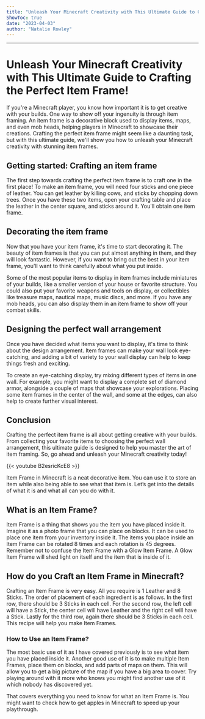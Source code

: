 ```yaml
---
title: "Unleash Your Minecraft Creativity with This Ultimate Guide to Crafting the Perfect Item Frame!"
ShowToc: true 
date: "2023-04-03"
author: "Natalie Rowley"
---
```

*****
# Unleash Your Minecraft Creativity with This Ultimate Guide to Crafting the Perfect Item Frame!

If you're a Minecraft player, you know how important it is to get creative with your builds. One way to show off your ingenuity is through item framing. An item frame is a decorative block used to display items, maps, and even mob heads, helping players in Minecraft to showcase their creations. Crafting the perfect item frame might seem like a daunting task, but with this ultimate guide, we'll show you how to unleash your Minecraft creativity with stunning item frames.

## Getting started: Crafting an item frame

The first step towards crafting the perfect item frame is to craft one in the first place! To make an item frame, you will need four sticks and one piece of leather. You can get leather by killing cows, and sticks by chopping down trees. Once you have these two items, open your crafting table and place the leather in the center square, and sticks around it. You'll obtain one item frame.

## Decorating the item frame

Now that you have your item frame, it's time to start decorating it. The beauty of item frames is that you can put almost anything in them, and they will look fantastic. However, if you want to bring out the best in your item frame, you'll want to think carefully about what you put inside.

Some of the most popular items to display in item frames include miniatures of your builds, like a smaller version of your house or favorite structure. You could also put your favorite weapons and tools on display, or collectibles like treasure maps, nautical maps, music discs, and more. If you have any mob heads, you can also display them in an item frame to show off your combat skills.

## Designing the perfect wall arrangement

Once you have decided what items you want to display, it's time to think about the design arrangement. Item frames can make your wall look eye-catching, and adding a bit of variety to your wall display can help to keep things fresh and exciting.

To create an eye-catching display, try mixing different types of items in one wall. For example, you might want to display a complete set of diamond armor, alongside a couple of maps that showcase your explorations. Placing some item frames in the center of the wall, and some at the edges, can also help to create further visual interest.

## Conclusion

Crafting the perfect item frame is all about getting creative with your builds. From collecting your favorite items to choosing the perfect wall arrangement, this ultimate guide is designed to help you master the art of item framing. So, go ahead and unleash your Minecraft creativity today!

{{< youtube B2esricKcE8 >}} 



Item Frame in Minecraft is a neat decorative item. You can use it to store an item while also being able to see what that item is. Let’s get into the details of what it is and what all can you do with it.
 
## What is an Item Frame?
 
Item Frame is a thing that shows you the item you have placed inside it. Imagine it as a photo frame that you can place on blocks. It can be used to place one item from your inventory inside it. The items you place inside an Item Frame can be rotated 8 times and each rotation is 45 degrees. Remember not to confuse the Item Frame with a Glow Item Frame. A Glow Item Frame will shed light on itself and the item that is inside of it.
 
## How do you Craft an Item Frame in Minecraft?
 
Crafting an Item Frame is very easy. All you require is 1 Leather and 8 Sticks. The order of placement of each ingredient is as follows. In the first row, there should be 3 Sticks in each cell. For the second row, the left cell will have a Stick, the center cell will have Leather and the right cell will have a Stick. Lastly for the third row, again there should be 3 Sticks in each cell. This recipe will help you make Item Frames.
 

 
### How to Use an Item Frame?
 
The most basic use of it as I have covered previously is to see what item you have placed inside it. Another good use of it is to make multiple Item Frames, place them on blocks, and add parts of maps on them. This will allow you to get a big picture of the map if you have a big area to cover. Try playing around with it more who knows you might find another use of it which nobody has discovered yet.
 
That covers everything you need to know for what an Item Frame is. You might want to check how to get apples in Minecraft to speed up your playthrough.




